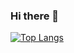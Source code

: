 ### Hi there 👋
[![Top Langs](https://github-readme-stats.vercel.app/api/top-langs/?username=Coopyy&theme=codeSTACKr)](https://github.com/Coopyy/Coopyy/)
